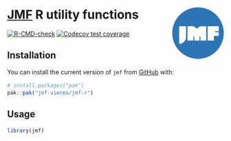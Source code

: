 # [JMF](https://jmf.univie.ac.at/) R utility functions <a href="https://jmf-vienna.github.io/jmf-r/"><img src="man/figures/logo.png" align="right" height="120" alt="JMF logo" /></a>

<!-- badges: start -->
[![R-CMD-check](https://github.com/jmf-vienna/jmf-r/actions/workflows/R-CMD-check.yaml/badge.svg)](https://github.com/jmf-vienna/jmf-r/actions/workflows/R-CMD-check.yaml)
[![Codecov test coverage](https://codecov.io/gh/jmf-vienna/jmf-r/branch/main/graph/badge.svg)](https://app.codecov.io/gh/jmf-vienna/jmf-r?branch=main)
<!-- badges: end -->

## Installation

You can install the current version of `jmf` from [GitHub](https://github.com/jmf-vienna/jmf-r/) with:

``` r
# install.packages("pak")
pak::pak("jmf-vienna/jmf-r")
```

## Usage

``` r
library(jmf)
```
